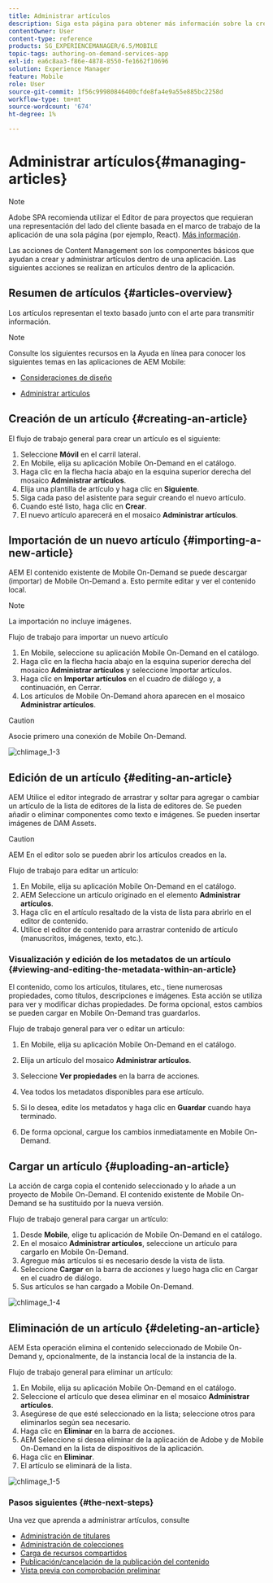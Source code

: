 ```yaml
---
title: Administrar artículos
description: Siga esta página para obtener más información sobre la creación y administración de artículos.
contentOwner: User
content-type: reference
products: SG_EXPERIENCEMANAGER/6.5/MOBILE
topic-tags: authoring-on-demand-services-app
exl-id: ea6c8aa3-f86e-4878-8550-fe1662f10696
solution: Experience Manager
feature: Mobile
role: User
source-git-commit: 1f56c99980846400cfde8fa4e9a55e885bc2258d
workflow-type: tm+mt
source-wordcount: '674'
ht-degree: 1%

---
```


# Administrar artículos{#managing-articles}

>[!NOTE]
>
>Adobe SPA recomienda utilizar el Editor de para proyectos que requieran una representación del lado del cliente basada en el marco de trabajo de la aplicación de una sola página (por ejemplo, React). [Más información](/help/sites-developing/spa-overview.md).

Las acciones de Content Management son los componentes básicos que ayudan a crear y administrar artículos dentro de una aplicación. Las siguientes acciones se realizan en artículos dentro de la aplicación.

## Resumen de artículos {#articles-overview}

Los artículos representan el texto basado junto con el arte para transmitir información.

>[!NOTE]
>
>Consulte los siguientes recursos en la Ayuda en línea para conocer los siguientes temas en las aplicaciones de AEM Mobile:
>
>* [Consideraciones de diseño](https://helpx.adobe.com/digital-publishing-solution/help/design-app.html)
>
>* [Administrar artículos](https://helpx.adobe.com/digital-publishing-solution/help/creating-articles.html)
>

## Creación de un artículo {#creating-an-article}

El flujo de trabajo general para crear un artículo es el siguiente:

1. Seleccione **Móvil** en el carril lateral.
1. En Mobile, elija su aplicación Mobile On-Demand en el catálogo.
1. Haga clic en la flecha hacia abajo en la esquina superior derecha del mosaico **Administrar artículos**.
1. Elija una plantilla de artículo y haga clic en **Siguiente**.
1. Siga cada paso del asistente para seguir creando el nuevo artículo.
1. Cuando esté listo, haga clic en **Crear**.
1. El nuevo artículo aparecerá en el mosaico **Administrar artículos**.

## Importación de un nuevo artículo {#importing-a-new-article}

AEM El contenido existente de Mobile On-Demand se puede descargar (importar) de Mobile On-Demand a. Esto permite editar y ver el contenido local.

>[!NOTE]
>
>La importación no incluye imágenes.

Flujo de trabajo para importar un nuevo artículo

1. En Mobile, seleccione su aplicación Mobile On-Demand en el catálogo.
1. Haga clic en la flecha hacia abajo en la esquina superior derecha del mosaico **Administrar artículos** y seleccione Importar artículos.
1. Haga clic en **Importar artículos** en el cuadro de diálogo y, a continuación, en Cerrar.
1. Los artículos de Mobile On-Demand ahora aparecen en el mosaico **Administrar artículos**.

>[!CAUTION]
>
>Asocie primero una conexión de Mobile On-Demand.

![chlimage_1-3](assets/chlimage_1-3.gif)

## Edición de un artículo {#editing-an-article}

AEM Utilice el editor integrado de arrastrar y soltar para agregar o cambiar un artículo de la lista de editores de la lista de editores de. Se pueden añadir o eliminar componentes como texto e imágenes. Se pueden insertar imágenes de DAM Assets.

>[!CAUTION]
>
>AEM En el editor solo se pueden abrir los artículos creados en la.

Flujo de trabajo para editar un artículo:

1. En Mobile, elija su aplicación Mobile On-Demand en el catálogo.
1. AEM Seleccione un artículo originado en el elemento **Administrar artículos**.
1. Haga clic en el artículo resaltado de la vista de lista para abrirlo en el editor de contenido.
1. Utilice el editor de contenido para arrastrar contenido de artículo (manuscritos, imágenes, texto, etc.).

### Visualización y edición de los metadatos de un artículo {#viewing-and-editing-the-metadata-within-an-article}

El contenido, como los artículos, titulares, etc., tiene numerosas propiedades, como títulos, descripciones e imágenes. Esta acción se utiliza para ver y modificar dichas propiedades. De forma opcional, estos cambios se pueden cargar en Mobile On-Demand tras guardarlos.

Flujo de trabajo general para ver o editar un artículo:

1. En Mobile, elija su aplicación Mobile On-Demand en el catálogo.
1. Elija un artículo del mosaico **Administrar artículos**.

1. Seleccione **Ver propiedades** en la barra de acciones.
1. Vea todos los metadatos disponibles para ese artículo.
1. Si lo desea, edite los metadatos y haga clic en **Guardar** cuando haya terminado.
1. De forma opcional, cargue los cambios inmediatamente en Mobile On-Demand.

## Cargar un artículo {#uploading-an-article}

La acción de carga copia el contenido seleccionado y lo añade a un proyecto de Mobile On-Demand. El contenido existente de Mobile On-Demand se ha sustituido por la nueva versión.

Flujo de trabajo general para cargar un artículo:

1. Desde **Mobile**, elige tu aplicación de Mobile On-Demand en el catálogo.
1. En el mosaico **Administrar artículos**, seleccione un artículo para cargarlo en Mobile On-Demand.
1. Agregue más artículos si es necesario desde la vista de lista.
1. Seleccione **Cargar** en la barra de acciones y luego haga clic en Cargar en el cuadro de diálogo.
1. Sus artículos se han cargado a Mobile On-Demand.

![chlimage_1-4](assets/chlimage_1-4.gif)

## Eliminación de un artículo {#deleting-an-article}

AEM Esta operación elimina el contenido seleccionado de Mobile On-Demand y, opcionalmente, de la instancia local de la instancia de la.

Flujo de trabajo general para eliminar un artículo:

1. En Mobile, elija su aplicación Mobile On-Demand en el catálogo.
1. Seleccione el artículo que desea eliminar en el mosaico **Administrar artículos**.
1. Asegúrese de que esté seleccionado en la lista; seleccione otros para eliminarlos según sea necesario.
1. Haga clic en **Eliminar** en la barra de acciones.
1. AEM Seleccione si desea eliminar de la aplicación de Adobe y de Mobile On-Demand en la lista de dispositivos de la aplicación.
1. Haga clic en **Eliminar**.
1. El artículo se eliminará de la lista.

![chlimage_1-5](assets/chlimage_1-5.gif)

### Pasos siguientes {#the-next-steps}

Una vez que aprenda a administrar artículos, consulte

* [Administración de titulares](/help/mobile/mobile-on-demand-managing-banners.md)
* [Administración de colecciones](/help/mobile/mobile-on-demand-managing-collections.md)
* [Carga de recursos compartidos](/help/mobile/mobile-on-demand-shared-resources.md)
* [Publicación/cancelación de la publicación del contenido](/help/mobile/mobile-on-demand-publishing-unpublishing.md)
* [Vista previa con comprobación preliminar](/help/mobile/aem-mobile-manage-ondemand-services.md)
